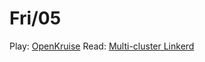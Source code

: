 # Fri/05

Play: [OpenKruise](https://github.blog/2021-02-03-deployment-reliability-at-github/)
Read: [Multi-cluster Linkerd](https://linkerd.io/2/features/multicluster/)
